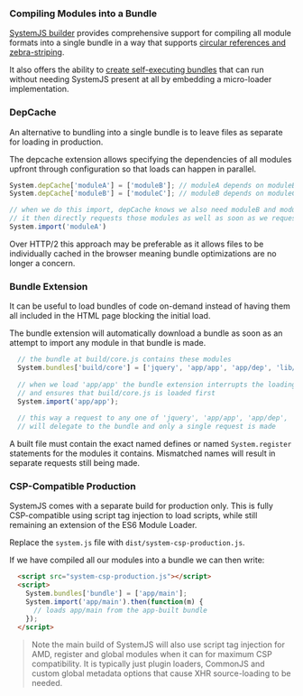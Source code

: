 ### Compiling Modules into a Bundle

[SystemJS builder](https://github.com/systemjs/builder) provides comprehensive support for compiling all 
module formats into a single bundle in a way that supports 
[circular references and zebra-striping](https://github.com/ModuleLoader/es6-module-loader/blob/v0.17.0/docs/circular-references-bindings.md).

It also offers the ability to [create self-executing bundles](https://github.com/systemjs/builder#self-executing-sfx-bundles) 
that can run without needing SystemJS present at all by embedding a micro-loader implementation.

### DepCache

An alternative to bundling into a single bundle is to leave files as separate for loading in production.

The depcache extension allows specifying the dependencies of all modules upfront through configuration so that loads can 
happen in parallel.

```javascript
System.depCache['moduleA'] = ['moduleB']; // moduleA depends on moduleB
System.depCache['moduleB'] = ['moduleC']; // moduleB depends on moduleC

// when we do this import, depCache knows we also need moduleB and moduleC,
// it then directly requests those modules as well as soon as we request moduleA
System.import('moduleA')
```

Over HTTP/2 this approach may be preferable as it allows files to be individually cached in the browser meaning bundle 
optimizations are no longer a concern.

### Bundle Extension

It can be useful to load bundles of code on-demand instead of having them all included in the HTML page blocking the 
initial load.

The bundle extension will automatically download a bundle as soon as an attempt to import any module in that bundle is made.

```javascript
  // the bundle at build/core.js contains these modules
  System.bundles['build/core'] = ['jquery', 'app/app', 'app/dep', 'lib/third-party'];
  
  // when we load 'app/app' the bundle extension interrupts the loading process
  // and ensures that build/core.js is loaded first
  System.import('app/app');
  
  // this way a request to any one of 'jquery', 'app/app', 'app/dep', 'lib/third-party'
  // will delegate to the bundle and only a single request is made
```

A built file must contain the exact named defines or named `System.register` statements for the modules
it contains. Mismatched names will result in separate requests still being made.

### CSP-Compatible Production

SystemJS comes with a separate build for production only. This is fully CSP-compatible using script tag injection to load scripts, 
while still remaining an extension of the ES6 Module Loader.

Replace the `system.js` file with `dist/system-csp-production.js`.

If we have compiled all our modules into a bundle we can then write:

```html
  <script src="system-csp-production.js"></script>
  <script>
    System.bundles['bundle'] = ['app/main'];
    System.import('app/main').then(function(m) { 
      // loads app/main from the app-built bundle
    });
  </script>
```

> Note the main build of SystemJS will also use script tag injection for AMD, register and global modules when it can for maximum CSP compatibility.
  It is typically just plugin loaders, CommonJS and custom global metadata options that cause XHR source-loading to be needed.